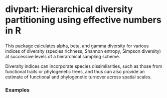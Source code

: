 # divpart: Hierarchical diversity partitioning using effective numbers in R

### 
This package calculates alpha, beta, and gamma diversity for various indices of diversity (species richness, Shannon entropy, Simpson diversity) at successive levels of a hierarchical sampling scheme. 

Diversity indices can incorporate species dissimilarities, such as those from functional traits or phylogenetic trees, and thus can also provide an estimate of functional and phylogenetic turnover across spatial scales.

### Examples
